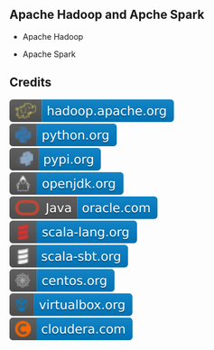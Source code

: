 Apache Hadoop and Apche Spark
-----------------------------

- Apache Hadoop

- Apache Spark

Credits
-------
[![image](
Credits/hadoop.apache.org.svg?raw=true)](https://hadoop.apache.org/)  
[![image](
Credits/python.org.svg?raw=true)](https://python.org/)  
[![image](
Credits/pypi.org.svg?raw=true)](https://pypi.org/)  
[![image](
Credits/openjdk.org.svg?raw=true)](https://openjdk.org/)  
[![image](
Credits/Java-oracle.com.svg?raw=true)](https://oracle.com/java/)    
[![image](
Credits/scala-lang.org.svg?raw=true)](https://scala-lang.org/)    
[![image](
Credits/scala-sbt.org.svg?raw=true)](https://scala-sbt.org/)    
[![image](
Credits/centos.org.svg?raw=true)](https://centos.org/)    
[![image](
Credits/virtualbox.org.svg?raw=true)](https://virtualbox.org/)    
[![image](
Credits/cloudera.com.svg?raw=true)](https://cloudera.com/)
